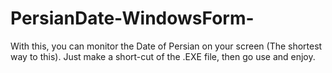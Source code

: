 # PersianDate-WindowsForm-

With this, you can monitor the Date of Persian on your screen (The shortest way to this). Just make a short-cut of the .EXE file, then go use and enjoy.
